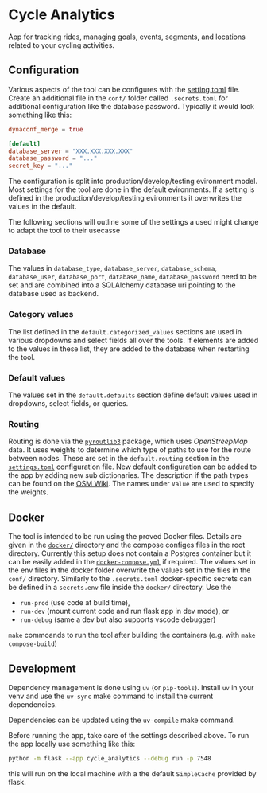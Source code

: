 # Cycle Analytics

App for tracking rides, managing goals, events, segments, and locations related to your cycling activities.

## Configuration

Various aspects of the tool can be configures with the [setting.toml](/conf/settings.toml) file. Create an additional file in the `conf/` folder called `.secrets.toml` for additional configuration like the database password. Typically it would look something like this:

```toml
dynaconf_merge = true

[default]
database_server = "XXX.XXX.XXX.XXX"
database_password = "..."
secret_key = "..."
```

The configuration is split into production/develop/testing evironment model. Most settings for the tool are done in the default evironments. If a setting is defined in the production/develop/testing evironments it overwrites the values in the default.

The following sections will outline some of the settings a used might change to adapt the tool to their usecasse

### Database

The values in `database_type`, `database_server`, `database_schema`, `database_user`, `database_port`, `database_name`, `database_password` need to be set and are combined into a SQLAlchemy database uri pointing to the database used as backend.

### Category values

The list defined in the `default.categorized_values` sections are used in various dropdowns and select fields all over the tools. If elements are added to the values in these list, they are added to the database when restarting the tool.

### Default values

The values set in the `default.defaults` section define default values used in dropdowns, select fields, or queries.

### Routing

Routing is done via the [`pyroutlib3`](https://github.com/MKuranowski/pyroutelib3) package, which uses _OpenStreepMap_ data. It uses weights to determine which type of paths to use for the route between nodes. These are set in the `default.routing` section in the [`settings.toml`](conf/settings.toml) configuration file. New default configuration can be added to the app by adding new sub dictionaries. The description if the path types can be found on the [OSM Wiki](https://wiki.openstreetmap.org/wiki/Map_features#Highway). The names under `Value` are used to specify the weights.

## Docker

The tool is intended to be run using the proved Docker files. Details are given in the [`docker/`](docker/README.md) directory and the compose configes files in the root directory. Currently this setup does not contain a Postgres container but it can be easily added in the [`docker-compose.yml`](docker-compose.yml) if required. The values set in the env files in the docker folder overwrite the values set in the files in the `conf/` directory. Similarly to the `.secrets.toml` docker-specific secrets can be defined in a `secrets.env` file inside the `docker/` directory. Use the

- `run-prod` (use code at build time),
- `run-dev` (mount current code and run flask app in dev mode), or
- `run-debug` (same a dev but also supports vscode debugger)

`make` commoands to run the tool after building the containers (e.g. with `make compose-build`)

## Development

Dependency management is done using `uv` (or `pip-tools`). Install `uv` in your venv and use the `uv-sync` make command to install the current dependencies.

Dependencies can be updated using the `uv-compile` make command.

Before running the app, take care of the settings described above. To run the app locally use something like this:

```bash
python -m flask --app cycle_analytics --debug run -p 7548
```

this will run on the local machine with a the default `SimpleCache` provided by flask.
